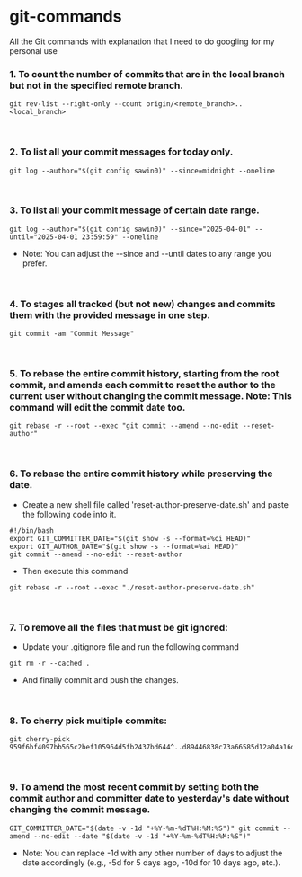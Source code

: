 # git-commands
All the Git commands with explanation that I need to do googling for my personal use

### 1. To count the number of commits that are in the local branch but not in the specified remote branch.

```
git rev-list --right-only --count origin/<remote_branch>..<local_branch>
```

</br>

### 2. To list all your commit messages for today only.

```
git log --author="$(git config sawin0)" --since=midnight --oneline
```

</br>

### 3. To list all your commit message of certain date range.

```
git log --author="$(git config sawin0)" --since="2025-04-01" --until="2025-04-01 23:59:59" --oneline
```
 - Note: You can adjust the --since and --until dates to any range you prefer.

</br>

### 4. To stages all tracked (but not new) changes and commits them with the provided message in one step.

```
git commit -am "Commit Message"
```

</br>

### 5. To rebase the entire commit history, starting from the root commit, and amends each commit to reset the author to the current user without changing the commit message. Note: This command will edit the commit date too.

```
git rebase -r --root --exec "git commit --amend --no-edit --reset-author"
```

</br>

### 6. To rebase the entire commit history while preserving the date.
  - Create a new shell file called 'reset-author-preserve-date.sh' and paste the following code into it.

```
#!/bin/bash
export GIT_COMMITTER_DATE="$(git show -s --format=%ci HEAD)"
export GIT_AUTHOR_DATE="$(git show -s --format=%ai HEAD)"
git commit --amend --no-edit --reset-author
```
  - Then execute this command

```
git rebase -r --root --exec "./reset-author-preserve-date.sh"
```

</br>

### 7. To remove all the files that must be git ignored:
  - Update your .gitignore file and run the following command

```
git rm -r --cached .
```

 - And finally commit and push the changes.

</br>

### 8. To cherry pick multiple commits:

```
git cherry-pick 959f6bf4097bb565c2bef105964d5fb2437bd644^..d89446838c73a66585d12a04a16dc6c16b728f3a
```

</br>

### 9. To amend the most recent commit by setting both the commit author and committer date to yesterday's date without changing the commit message.

```
GIT_COMMITTER_DATE="$(date -v -1d "+%Y-%m-%dT%H:%M:%S")" git commit --amend --no-edit --date "$(date -v -1d "+%Y-%m-%dT%H:%M:%S")"
```

 - Note: You can replace -1d with any other number of days to adjust the date accordingly (e.g., -5d for 5 days ago, -10d for 10 days ago, etc.).
